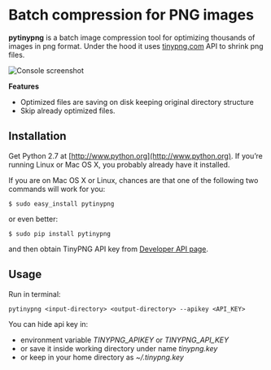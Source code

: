 #  Batch compression for PNG images

**pytinypng** is a batch image compression tool for optimizing thousands of images in png format. Under the hood it uses [tinypng.com](http://tinypng.com) API to shrink png files.

![Console screenshot](https://raw.github.com/vasilcovsky/pytinypng/master/content/console1.png)

**Features**
 * Optimized files are saving on disk keeping original directory structure
 * Skip already optimized files.

## Installation
Get Python 2.7 at [http://www.python.org](http://www.python.org). If you’re running Linux or Mac OS X, you probably
already have it installed.

If you are on Mac OS X or Linux, chances are that one of the following two commands will work for you:

```$ sudo easy_install pytinypng```

or even better:

```$ sudo pip install pytinypng```

and then obtain TinyPNG API key from
[Developer API page](https://api.tinypng.com/developers).

## Usage
Run in terminal:

```pytinypng <input-directory> <output-directory> --apikey <API_KEY>```

You can hide api key in:
  * environment variable *TINYPNG_APIKEY* or *TINYPNG_API_KEY*
  * or save it inside working directory under name *tinypng.key*
  * or keep in your home directory as *~/.tinypng.key*
